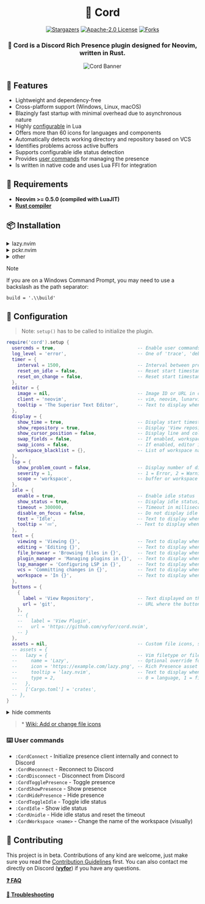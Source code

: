 <div align="center">
  <h1>🧩 <strong>Cord</strong></h1>
  <div>
    <a href="https://github.com/vyfor/cord.nvim/stargazers"><img src="https://img.shields.io/github/stars/vyfor/cord.nvim?style=for-the-badge" alt="Stargazers"></a>
    <a href="https://github.com/vyfor/cord.nvim/blob/master/LICENSE"><img src="https://img.shields.io/github/license/vyfor/cord.nvim?style=for-the-badge" alt="Apache-2.0 License"></a>
    <a href="https://github.com/vyfor/cord.nvim/forks"><img src="https://img.shields.io/github/forks/vyfor/cord.nvim?style=for-the-badge" alt="Forks"></a>
  </div>
  <h3>🚀 <strong>Cord</strong> is a Discord Rich Presence plugin designed for Neovim, written in Rust.</h3>
  <img src="https://github.com/vyfor/cord.nvim/assets/92883017/d2e46243-2bef-4c73-bb3f-6d10edc2a2f4" alt="Cord Banner">
</div>

## 💎 Features
- Lightweight and dependency-free
- Cross-platform support (Windows, Linux, macOS)
- Blazingly fast startup with minimal overhead due to asynchronous nature
- Highly [configurable](#-configuration) in Lua
- Offers more than 60 icons for languages and components
- Automatically detects working directory and repository based on VCS
- Identifies problems across active buffers
- Supports configurable idle status detection
- Provides [user commands](#%EF%B8%8F-user-commands) for managing the presence
- Is written in native code and uses Lua FFI for integration

## 🔌 Requirements
- **Neovim >= 0.5.0 (compiled with LuaJIT)**
- **[Rust compiler](https://www.rust-lang.org/tools/install)**

## 📦 Installation
<details>
  <summary>lazy.nvim</summary>

  ```lua
  {
    'vyfor/cord.nvim',
    build = './build',
    event = 'VeryLazy',
    opts = {},
  }
  ```
</details>

<details>
  <summary>pckr.nvim</summary>

  ```lua
  {
    'vyfor/cord.nvim',
    run = './build',
  }
  ```
</details>

<details>
  <summary>other</summary>
  <p>Same steps apply to other plugin managers. Just make sure to add or run this build command:</p>

  ```sh
  ./build
  ```
</details>

> [!NOTE] 
> If you are on a Windows Command Prompt, you may need to use a backslash as the path separator:
> 
> `build = '.\\build'`

## 🔧 Configuration
> Note: `setup()` has to be called to initialize the plugin.
```lua
require('cord').setup {
  usercmds = true,                              -- Enable user commands
  log_level = 'error',                          -- One of 'trace', 'debug', 'info', 'warn', 'error', 'off'
  timer = {
    interval = 1500,                            -- Interval between presence updates in milliseconds (min 500)
    reset_on_idle = false,                      -- Reset start timestamp on idle
    reset_on_change = false,                    -- Reset start timestamp on presence change
  },
  editor = {
    image = nil,                                -- Image ID or URL in case a custom client id is provided
    client = 'neovim',                          -- vim, neovim, lunarvim, nvchad, astronvim or your application's client id
    tooltip = 'The Superior Text Editor',       -- Text to display when hovering over the editor's image
  },
  display = {
    show_time = true,                           -- Display start timestamp
    show_repository = true,                     -- Display 'View repository' button linked to repository url, if any
    show_cursor_position = false,               -- Display line and column number of cursor's position
    swap_fields = false,                        -- If enabled, workspace is displayed first
    swap_icons = false,                         -- If enabled, editor is displayed on the main image
    workspace_blacklist = {},                   -- List of workspace names to hide
  },
  lsp = {
    show_problem_count = false,                 -- Display number of diagnostics problems
    severity = 1,                               -- 1 = Error, 2 = Warning, 3 = Info, 4 = Hint
    scope = 'workspace',                        -- buffer or workspace
  },
  idle = {
    enable = true,                              -- Enable idle status
    show_status = true,                         -- Display idle status, disable to hide the rich presence on idle
    timeout = 300000,                           -- Timeout in milliseconds after which the idle status is set, 0 to display immediately
    disable_on_focus = false,                   -- Do not display idle status when neovim is focused
    text = 'Idle',                              -- Text to display when idle
    tooltip = '💤',                             -- Text to display when hovering over the idle image
  },
  text = {
    viewing = 'Viewing {}',                     -- Text to display when viewing a readonly file
    editing = 'Editing {}',                     -- Text to display when editing a file
    file_browser = 'Browsing files in {}',      -- Text to display when browsing files (Empty string to disable)
    plugin_manager = 'Managing plugins in {}',  -- Text to display when managing plugins (Empty string to disable)
    lsp_manager = 'Configuring LSP in {}',      -- Text to display when managing LSP servers (Empty string to disable)
    vcs = 'Committing changes in {}',           -- Text to display when using Git or Git-related plugin (Empty string to disable)
    workspace = 'In {}',                        -- Text to display when in a workspace (Empty string to disable)
  },
  buttons = {
    {
      label = 'View Repository',                -- Text displayed on the button
      url = 'git',                              -- URL where the button leads to ('git' = automatically fetch Git repository URL)
    },
    -- {
    --   label = 'View Plugin',
    --   url = 'https://github.com/vyfor/cord.nvim',
    -- }
  },
  assets = nil,                                 -- Custom file icons, see the wiki*
  -- assets = {
  --   lazy = {                                 -- Vim filetype or file name or file extension = table or string
  --     name = 'Lazy',                         -- Optional override for the icon name, redundant for language types
  --     icon = 'https://example.com/lazy.png', -- Rich Presence asset name or URL
  --     tooltip = 'lazy.nvim',                 -- Text to display when hovering over the icon
  --     type = 2,                              -- 0 = language, 1 = file browser, 2 = plugin manager, 3 = lsp manager, 4 = vcs; defaults to language
  --   },
  --   ['Cargo.toml'] = 'crates',
  -- },
}
```

<details>
  <summary>hide comments</summary>

  ```lua
  {
    usercmds = true,
    log_level = 'error',
    timer = {
      interval = 1500,
      reset_on_idle = false,
      reset_on_change = false,
    },
    editor = {
      image = nil,
      client = 'neovim',
      tooltip = 'The Superior Text Editor',
    },
    display = {
      show_time = true,
      show_repository = true,
      show_cursor_position = false,
      swap_fields = false,
      swap_icons = false,
      workspace_blacklist = {},
    },
    lsp = {
      show_problem_count = false,
      severity = 1,
      scope = 'workspace',
    },
    idle = {
      enable = true,
      show_status = true,
      timeout = 300000,
      disable_on_focus = false,
      text = 'Idle',
      tooltip = '💤',
    },
    text = {
      viewing = 'Viewing {}',
      editing = 'Editing {}',
      file_browser = 'Browsing files in {}',
      plugin_manager = 'Managing plugins in {}',
      lsp_manager = 'Configuring LSP in {}',
      vcs = 'Committing changes in {}',
      workspace = 'In {}',
    },
    buttons = {
      {
        label = 'View Repository',
        url = 'git',
      },
    },
    assets = nil,
  }
  ```
</details>

> \* [Wiki: Add or change file icons](https://github.com/vyfor/cord.nvim/wiki/Add-or-change-file-icons)

### ⌨️ User commands
- `:CordConnect`          - Initialize presence client internally and connect to Discord
- `:CordReconnect`        - Reconnect to Discord
- `:CordDisconnect`       - Disconnect from Discord
- `:CordTogglePresence`   - Toggle presence
- `:CordShowPresence`     - Show presence
- `:CordHidePresence`     - Hide presence
- `:CordToggleIdle`       - Toggle idle status
- `:CordIdle`             - Show idle status
- `:CordUnidle`           - Hide idle status and reset the timeout
- `:CordWorkspace <name>` - Change the name of the workspace (visually)

## 🌱 Contributing
This project is in beta. Contributions of any kind are welcome, just make sure you read the [Contribution Guidelines](./.github/CONTRIBUTING.md) first. You can also contact me directly on Discord (**[vyfor](https://discord.com/users/446729269872427018)**) if you have any questions.

[**❓ FAQ**](https://github.com/vyfor/cord.nvim/wiki/FAQ)

[**🔧 Troubleshooting**](https://github.com/vyfor/cord.nvim/wiki/Troubleshooting)
